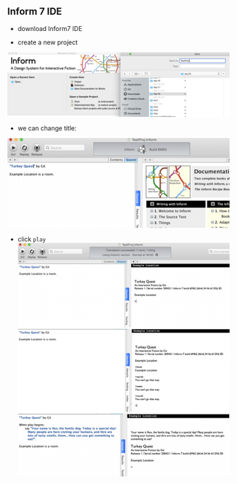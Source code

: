 ## Inform 7 IDE

- download Inform7 IDE

- create a new project

![](img/2020-04-21-17-56-46.png)

- we can change title:

![](img/2020-04-21-18-00-00.png)

- click `play`
![](img/2020-04-21-18-00-26.png)
![](img/2020-04-21-18-01-29.png)
![](img/2020-04-21-18-12-28.png)

